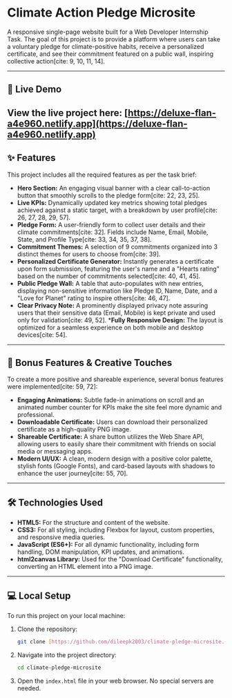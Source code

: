 # Climate Action Pledge Microsite

A responsive single-page website built for a Web Developer Internship Task. The goal of this project is to provide a platform where users can take a voluntary pledge for climate-positive habits, receive a personalized certificate, and see their commitment featured on a public wall, inspiring collective action[cite: 9, 10, 11, 14].

---

## 🔴 Live Demo

**View the live project here:** [https://deluxe-flan-a4e960.netlify.app](https://deluxe-flan-a4e960.netlify.app)
---

## ✨ Features

This project includes all the required features as per the task brief:

* **Hero Section:** An engaging visual banner with a clear call-to-action button that smoothly scrolls to the pledge form[cite: 22, 23, 25].
* **Live KPIs:** Dynamically updated key metrics showing total pledges achieved against a static target, with a breakdown by user profile[cite: 26, 27, 28, 29, 57].
* **Pledge Form:** A user-friendly form to collect user details and their climate commitments[cite: 32]. Fields include Name, Email, Mobile, State, and Profile Type[cite: 33, 34, 35, 37, 38].
* **Commitment Themes:** A selection of 9 commitments organized into 3 distinct themes for users to choose from[cite: 39].
* **Personalized Certificate Generator:** Instantly generates a certificate upon form submission, featuring the user's name and a "Hearts rating" based on the number of commitments selected[cite: 40, 41, 45].
* **Public Pledge Wall:** A table that auto-populates with new entries, displaying non-sensitive information like Pledge ID, Name, Date, and a "Love for Planet" rating to inspire others[cite: 46, 47].
* **Clear Privacy Note:** A prominently displayed privacy note assuring users that their sensitive data (Email, Mobile) is kept private and used only for validation[cite: 49, 52].
***Fully Responsive Design:** The layout is optimized for a seamless experience on both mobile and desktop devices[cite: 54].

---

## 🚀 Bonus Features & Creative Touches

To create a more positive and shareable experience, several bonus features were implemented[cite: 59, 72]:

* **Engaging Animations:** Subtle fade-in animations on scroll and an animated number counter for KPIs make the site feel more dynamic and professional.
* **Downloadable Certificate:** Users can download their personalized certificate as a high-quality PNG image.
* **Shareable Certificate:** A share button utilizes the Web Share API, allowing users to easily share their commitment with friends on social media or messaging apps.
* **Modern UI/UX:** A clean, modern design with a positive color palette, stylish fonts (Google Fonts), and card-based layouts with shadows to enhance the user journey[cite: 55, 70].

---

## 🛠️ Technologies Used

* **HTML5:** For the structure and content of the website.
* **CSS3:** For all styling, including Flexbox for layout, custom properties, and responsive media queries.
* **JavaScript (ES6+):** For all dynamic functionality, including form handling, DOM manipulation, KPI updates, and animations.
* **html2canvas Library:** Used for the "Download Certificate" functionality, converting an HTML element into a PNG image.

---

## 💻 Local Setup

To run this project on your local machine:

1.  Clone the repository:
    ```bash
    git clone [https://github.com/dileepk2003/climate-pledge-microsite.git](https://github.com/dileepk2003/climate-pledge-microsite.git)
    ```
2.  Navigate into the project directory:
    ```bash
    cd climate-pledge-microsite
    ```
3.  Open the `index.html` file in your web browser. No special servers are needed.